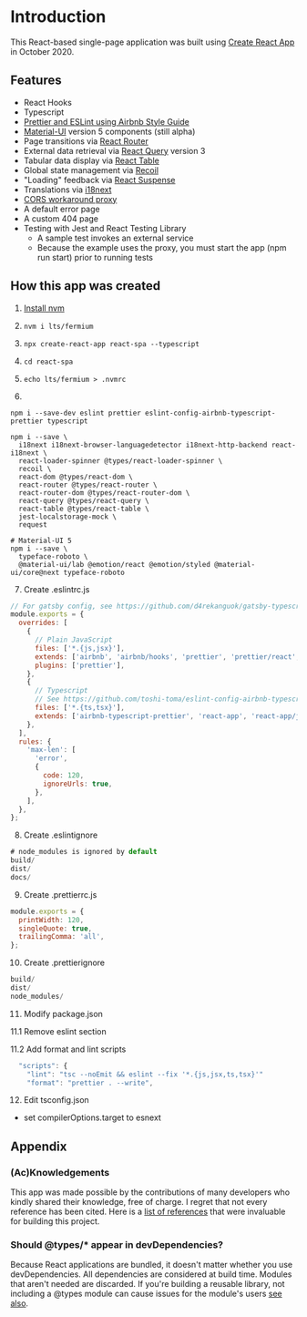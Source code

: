 # Introduction

This React-based single-page application was built using [Create React App](https://create-react-app.dev/) in October 2020.

## Features

- React Hooks
- Typescript
- [Prettier and ESLint using Airbnb Style Guide](https://terrislinenbach.medium.com/formatting-and-linting-a-modern-react-typescript-project-fa127e6426f)
- [Material-UI](https://material-ui.com/) version 5 components (still alpha)
- Page transitions via [React Router](https://reactrouter.com/)
- External data retrieval via [React Query](https://react-query.tanstack.com/) version 3
- Tabular data display via [React Table](https://react-table.tanstack.com/)
- Global state management via [Recoil](https://recoiljs.org/)
- "Loading" feedback via [React Suspense](https://reactjs.org/docs/concurrent-mode-suspense.html)
- Translations via [i18next](https://www.i18next.com/)
- [CORS workaround proxy](https://terrislinenbach.medium.com/an-advanced-cors-workaround-for-react-apps-40dec1a4a0cd)
- A default error page
- A custom 404 page
- Testing with Jest and React Testing Library
  - A sample test invokes an external service
  - Because the example uses the proxy, you must start the app (npm run start) prior to running tests

## How this app was created

1. [Install nvm](https://heynode.com/tutorial/install-nodejs-locally-nvm)
2. `nvm i lts/fermium`
3. `npx create-react-app react-spa --typescript`
4. `cd react-spa`
5. `echo lts/fermium > .nvmrc`

6.

```shell
npm i --save-dev eslint prettier eslint-config-airbnb-typescript-prettier typescript

npm i --save \
  i18next i18next-browser-languagedetector i18next-http-backend react-i18next \
  react-loader-spinner @types/react-loader-spinner \
  recoil \
  react-dom @types/react-dom \
  react-router @types/react-router \
  react-router-dom @types/react-router-dom \
  react-query @types/react-query \
  react-table @types/react-table \
  jest-localstorage-mock \
  request

# Material-UI 5
npm i --save \
  typeface-roboto \
  @material-ui/lab @emotion/react @emotion/styled @material-ui/core@next typeface-roboto
```

7. Create .eslintrc.js

```js
// For gatsby config, see https://github.com/d4rekanguok/gatsby-typescript/blob/master/.eslintrc.js
module.exports = {
  overrides: [
    {
      // Plain JavaScript
      files: ['*.{js,jsx}'],
      extends: ['airbnb', 'airbnb/hooks', 'prettier', 'prettier/react', 'react-app', 'react-app/jest'],
      plugins: ['prettier'],
    },
    {
      // Typescript
      // See https://github.com/toshi-toma/eslint-config-airbnb-typescript-prettier/blob/master/index.js
      files: ['*.{ts,tsx}'],
      extends: ['airbnb-typescript-prettier', 'react-app', 'react-app/jest'],
    },
  ],
  rules: {
    'max-len': [
      'error',
      {
        code: 120,
        ignoreUrls: true,
      },
    ],
  },
};
```

8. Create .eslintignore

```js
# node_modules is ignored by default
build/
dist/
docs/
```

9. Create .prettierrc.js

```js
module.exports = {
  printWidth: 120,
  singleQuote: true,
  trailingComma: 'all',
};
```

10. Create .prettierignore

```js
build/
dist/
node_modules/
```

11. Modify package.json

11.1 Remove eslint section

11.2 Add format and lint scripts

```js
  "scripts": {
    "lint": "tsc --noEmit && eslint --fix '*.{js,jsx,ts,tsx}'"
    "format": "prettier . --write",
```

12. Edit tsconfig.json

- set compilerOptions.target to esnext

## Appendix

### (Ac)Knowledgements

This app was made possible by the contributions of many developers who kindly shared their knowledge, free of charge. I regret that not every reference has been cited. Here is a [list of references](tech-references.md) that were invaluable for building this project.

### Should @types/\* appear in devDependencies?

Because React applications are bundled, it doesn't matter whether you use devDependencies. All dependencies are considered at build time. Modules that aren't needed are discarded. If you're building a reusable library, not including a @types module can cause issues for the module's users [see also](https://github.com/facebook/create-react-app/issues/6180#issuecomment-453640473).
